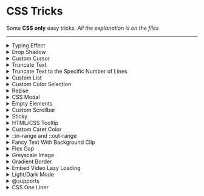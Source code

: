 # CSS Tricks

Some **CSS only** easy tricks.
_All the explanation is on the files_

<hr>

<details>
  <summary>Typing Effect</summary>

```HTML
<div class="typing-demo">
    Hello World!
</div>
```

```CSS
.typing-demo {
    animation: typing 2s steps(12), blink 0.5s step-end infinite alternate;

    white-space: nowrap;
    overflow: hidden;

    border-right: 3px solid;

    font-family: monospace;
    font-size: 2rem;

    width: 12ch;
}

@keyframes typing {
    from {
        width: 0;
    }
}

@keyframes blink {
    50% {
        border-color: transparent;
    }
}
```

</details>

<details>
  <summary>Drop Shadow</summary>

```HTML
<img
    src="images/git-icon-logo-png-transparent.png"
    loading="lazy"
    class="drop-shadow"
    alt="Image with drop-shadow"
    height="120"
/>
```

```CSS
.drop-shadow {
    filter: drop-shadow(0px 0px 8px rgba(238, 238, 238, 0.2));
}
```

</details>

<details>
  <summary>Custom Cursor</summary>

```HTML
<div class="cursor">
    Emoji Cursor
</div>
```

```CSS
.cursor {
    cursor: url("data:image/svg+xml;utf8,<svg xmlns='http://www.w3.org/2000/svg'  width='40' height='48' viewport='0 0 100 100' style='fill:black;font-size:24px;'><text y='50%'>🚀</text></svg>"), auto;
}
```

</details>

<details>
  <summary>Truncate Text</summary>

```HTML
<div class="overflow">
    Lorem, ipsum dolor sit amet consectetur adipisicing elit. Repellat numquam debitis veritatis
    voluptatem voluptate dolorem quibusdam sequi exercitationem ad!
</div>
```

```CSS
.overflow {
    white-space: nowrap;
    overflow: hidden;
    text-overflow: ellipsis;
}
```

</details>

<details>
  <summary>Truncate Text to the Specific Number of Lines</summary>

```HTML
<p class="line-clamp">
    Lorem, ipsum dolor sit amet consectetur adipisicing elit. Repellat numquam debitis veritatis
    voluptatem voluptate dolorem quibusdam sequi exercitationem ad!
</p>
```

```CSS
.line-clamp {
    display: -webkit-box;
    -webkit-box-orient: vertical;
    -webkit-line-clamp: 2;

    overflow: hidden;
}
```

</details>

<details>
  <summary>Custom List</summary>

```HTML
<ul>
    <li>First Item</li>
    <li>Second Item</li>
    <li>Third Item</li>
</ul>
```

```CSS
ul {
    margin: 0 0 0 2em;
    padding: 0;

    display: grid;
    grid-gap: 1.25rem;
}
li {
    line-height: 1.25rem;

    padding-left: 0.5rem;
}
li::marker {
    content: "⯈";
    color: var(--accent);
    font-size: 1.25em;
}
```

</details>

<details>
  <summary>Custom Color Selection</summary>

```HTML
<div class="custom-selection">
    Custom Text Selection
</div>
```

```CSS
.custom-selection::selection {
    background-color: orange;
}
```

</details>

<details>
  <summary>Rezise</summary>

```HTML
<div class="resize">
    <p>
        Lorem ipsum dolor sit amet, consectetur adipisicing elit. Blanditiis similique explicabo hic
        nostrum quia quas, libero eos deleniti quo ipsa iste illum alias reiciendis iusto quasi in
        aliquam accusantium. Dolorem?
    </p>
</div>
```

```CSS
.resize {
    resize: both;
    overflow: auto;
}
```

</details>

<details>
  <summary>CSS Modal</summary>

```HTML
<a href="#modal">Open Modal</a>

<div class="modal" id="modal">
    <div class="modal-content">
        <header>
            <h1>CSS Modal</h1>
            <a href="#" class="close">x</a>
        </header>
        <main>No need for Javascript</main>
    </div>
</div>
```

```CSS
/* The Modal */
.modal {
    visibility: hidden;
    opacity: 0;

    position: fixed;
    top: 0;
    bottom: 0;
    right: 0;
    left: 0;

    display: flex;
    justify-content: center;
    align-items: center;

    background: rgba(0, 0, 0, 0.5);

    transition: all 0.4s;
}

.modal:target {
    visibility: visible;
    opacity: 1;
}

/* The modal box */
.modal-content {
    position: relative;

    width: 480px;
    max-width: 90%;

    background: white;

    color: black;
}
```

</details>

<details>
  <summary>Empty Elements</summary>

```HTML
<div class="box"></div>
<div class="box">Hello there!</div>
```

```CSS
.box {
    background: #000;
}

.box:empty {
    background: #fff;
}
```

</details>

<details>
  <summary>Custom Scrollbar</summary>

```HTML
<div class="custom-scrollbar">
    <div class="content">custom scrollbar</div>
</div>
```

```CSS
.custom-scrollbar {
    overflow: auto;
    display: inline-block;

    height: 200px;
}

.content {
    height: 500px;
}

.custom-scrollbar::-webkit-scrollbar {
    width: 12px;

    background-color: black;
}

.custom-scrollbar::-webkit-scrollbar-track {
    border-radius: 3px;
    background-color: transparent;
}

.custom-scrollbar::-webkit-scrollbar-thumb {
    border-radius: 5px;

    background-color: orange;

    border: 2px solid orange;
}
```

</details>

<details>
  <summary>Sticky</summary>

```HTML
<div class="sticky"></div>
```

```CSS
.sticky {
    position: sticky;

    /* Need a position to work: bottom, top, right, left */
    bottom: 0;
}
```

</details>

<details>
  <summary>HTML/CSS Tooltip</summary>

```HTML
<p>Hover <span class="tooltip" data-tooltip="Hello there!">here</span> to see the tooltip in action</p>
```

```CSS
p {
    position: relative;
}

/* Tooltip box */
.tooltip:before {
    content: attr(data-tooltip);

    position: absolute;
    bottom: 1.2rem;
    left: 10%;
    z-index: 1;

    visibility: hidden;
    opacity: 0;

    background-color: black;

    color: white;

    transition: opacity 0.6s;
}

.tooltip:hover:before {
    opacity: 1;
    visibility: visible;
}
```

</details>

<details>
  <summary>Custom Caret Color</summary>

```HTML
<input type="text" class="caret-color" placeholder="Insert anything" />
```

```CSS
.caret-color {
    caret-color: orange;
}
```

</details>

<details>
  <summary>::in-range and ::out-range</summary>

```HTML
<form class="form">
    <input type="number" name="first" id="first" min="1" max="10" />
</form>
```

```CSS
input:in-range {
    background-color: #37cc8e;
}

input:out-of-range {
    background-color: #cc3737;
}
```

</details>

<details>
  <summary>Fancy Text With Background Clip</summary>

```HTML
<h4>Background Clipping</h4>
```

```CSS
h4 {
    color: transparent;

    background: orange url('https://picsum.photos/seed/picsum/500/300');
    background-clip: text;
    -webkit-background-clip: text;
}
```

</details>

<details>
  <summary>Flex Gap</summary>

```HTML
<div class="boxes">
    <div class="box"></div>
    <div class="box"></div>
    <div class="box"></div>
    <div class="box"></div>
    <div class="box"></div>
    <div class="box"></div>
</div>
```

```CSS
.box {
    background-color: black;
}

.boxes {
    display: flex;
    justify-content: center;
    gap: 15px;
}
```

</details>

<details>
  <summary>Greyscale Image</summary>

```HTML
<img src="https://picsum.photos/id/69/200/150" class="greyscale" alt="Greyscale Image"/>
```

```CSS
.greyscale {
    filter: grayscale(100%);
}
```

</details>

<details>
  <summary>Gradient Border</summary>

```HTML
<div class="gradient-border">
    Lorem ipsum, dolor sit amet consectetur adipisicing elit.
</div>
```

```CSS
.gradient-border {
    padding: 25px 30px;

    border-radius: 10px;
    border: 5px solid transparent;

    position: relative;
    box-sizing: border-box;

    background: white;
    background-clip: padding-box;
}

.gradient-border::before {
    content: '';

    position: absolute;
    top: 0;
    right: 0;
    bottom: 0;
    left: 0;
    z-index: -1;

    margin: -5px;

    border-radius: inherit;

    background: linear-gradient(315deg, #fc5296 0%, #f67062 74%);
}
```

</details>

<details>
  <summary>Embed Video Lazy Loading</summary>

```HTML
<div class="container-video">
    <div class="video-wrapper">
        <iframe
            loading="lazy"
            srcdoc="<style>
            * {
            padding: 0;
            margin: 0;
            overflow: hidden;
            }
            body, html {
                height: 100%;
            }
            img, svg {
                position: absolute;
                width: 100%;
                top: 0;
                bottom: 0;
                margin: auto;
            }
            svg {
                filter: drop-shadow(1px 1px 10px hsl(206.5, 70.7%, 8%));
                transition: all 250ms ease-in-out;
            }
            body:hover svg {
                filter: drop-shadow(1px 1px 10px hsl(206.5, 0%, 10%));
                transform: scale(1.2);
            }
            </style>
            <a href='https://www.youtube.com/embed/aqz-KE-bpKQ?autoplay=1'>
            <img src='https://img.youtube.com/vi/aqz-KE-bpKQ/maxresdefault.jpg' alt='Big Buck Bunny 60fps 4K - Official Blender Foundation Short Film'>
            <svg xmlns='http://www.w3.org/2000/svg' width='64' height='64' viewBox='0 0 24 24' fill='none' stroke='#ffffff' stroke-width='2' stroke-linecap='round' stroke-linejoin='round' class='feather feather-play-circle'><circle cx='12' cy='12' r='10'></circle><polygon points='10 8 16 12 10 16 10 8'></polygon></svg>
            </a>
            "
            src="https://www.youtube.com/embed/aqz-KE-bpKQ"
            title="Big Buck Bunny 60fps 4K - Official Blender Foundation Short Film"
            frameborder="0"
            allow="accelerometer; autoplay; clipboard-write; encrypted-media; gyroscope; picture-in-picture"
            allowfullscreen
        >
        </iframe>
    </div>
</div>
```

```CSS
.container-video {
    width: 100%;
    max-width: 960px;
}

.video-wrapper {
    position: relative;
    padding-bottom: 56.15%;
    height: 0;
    overflow: hidden;
}

iframe {
    position: absolute;
    top: 0;
    left: 0;
    width: 100%;
    height: 100%;
    border: 0;
}
```

</details>

<details>
  <summary>Light/Dark Mode</summary>

```CSS
:root {
    /* Dark Mode Colors */
    --text-dark: #fff;
    --body-dark: #3c3c3c;
    --header-dark: #333;
    --footer-dark: #4f4f4f;
    --shadow-dark: rgba(238, 238, 238, 0.2);

    /* Light Mode Colors */
    --text-light: #3c3c3c;
    --body-light: #fff;
    --header-light: #f4f4f5;
    --footer-light: #e0ecf3;
    --shadow-light: rgba(49, 49, 49, 0.2);
}

/* Load the light/dark mode colors based on the system */
@media (prefers-color-scheme: dark) {
    :root {
        --text: var(--text-dark);
        --body: var(--body-dark);
        --header: var(--header-dark);
        --footer: var(--footer-dark);
        --shadow: var(--shadow-dark);
    }
}

@media (prefers-color-scheme: light) {
    :root {
        --text: var(--text-light);
        --body: var(--body-light);
        --header: var(--header-light);
        --footer: var(--footer-light);
        --shadow: var(--shadow-light);
    }
}

[color-scheme="dark"] {
    --text: var(--text-dark);
    --body: var(--body-dark);
    --header: var(--header-dark);
    --footer: var(--footer-dark);
    --shadow: var(--shadow-dark);
}

[color-scheme="light"] {
    --text: var(--text-light);
    --body: var(--body-light);
    --header: var(--header-light);
    --footer: var(--footer-light);
    --shadow: var(--shadow-light);
}
```

```JS
function getCurrentTheme() {
    let theme = window.matchMedia("(prefers-color-scheme: dark)").matches ? "dark" : "light";
    localStorage.getItem("csstricks.theme") ? (theme = localStorage.getItem("csstricks.theme")) : null;

    return theme;
}

function loadTheme(theme) {
    const root = document.querySelector(":root");
    root.setAttribute("color-scheme", `${theme}`);
}

button.addEventListener("click", () => {
    let theme = getCurrentTheme();

    if (theme === "dark") {
        theme = "light";
    } else {
        theme = "dark";
    }

    localStorage.setItem("csstricks.theme", `${theme}`);
    loadTheme(theme);
});

window.addEventListener("DOMContentLoaded", () => {
    loadTheme(getCurrentTheme());
});
```

</details>

<details>
  <summary>@supports</summary>

```HTML
<div class="background-image">
    <div class="box blur">
        <p>Support to all browsers</p>
    </div>
</div>
```

```CSS
.blur {
    background: rgba(49, 49, 49, 0.2);

    backdrop-filter: blur(10px);
    -webkit-backdrop-filter: blur(10px);
}

@supports (not (backdrop-filter: blur())) and (not (-webkit-backdrop-filter: blur())) {
    .blur {
        background: rgba(255, 255, 255, 0.5);
    }
}
```

</details>

<details>
  <summary>CSS One Liner</summary>

```CSS
/* .modal {
    position: fixed;
    top: 0;
    bottom: 0;
    right: 0;
    left: 0;
} */

.modal{
    position: fixed;
    inset: 0;
}
```

```CSS
/* .video-wrapper {
    position: relative;
    padding-bottom: 56.15%;
    height: 0;
    overflow: hidden;
}

iframe {
    position: absolute;
    top: 0;
    left: 0;
    width: 100%;
    height: 100%;
    border: 0;
} */

.video-wrapper{
    aspect-ratio: 16/9;
}
```

```CSS
/* .button:hover,
.button:focus,
.button:focus-visible {
    background: black;
} */

.button:is(:hover, :focus, :focus-visible) {
    background: black;
}
```

```CSS
/* .title{
    font-size: 1rem
}

@media only screen and (min-width: 600px) {
    .title{
        font-size: 1rem
    }
}

@media only screen and (min-width: 1000px) {
    .title{
        font-size: 6rem
    }
}

@media only screen and (min-width: 1500px) {
    .title{
        font-size: 8rem
    }
} */

.title{
    font-size: 1rem;
    font-size: clamp(1rem, 10vh + 1rem, 8rem);
}
```

</details>
